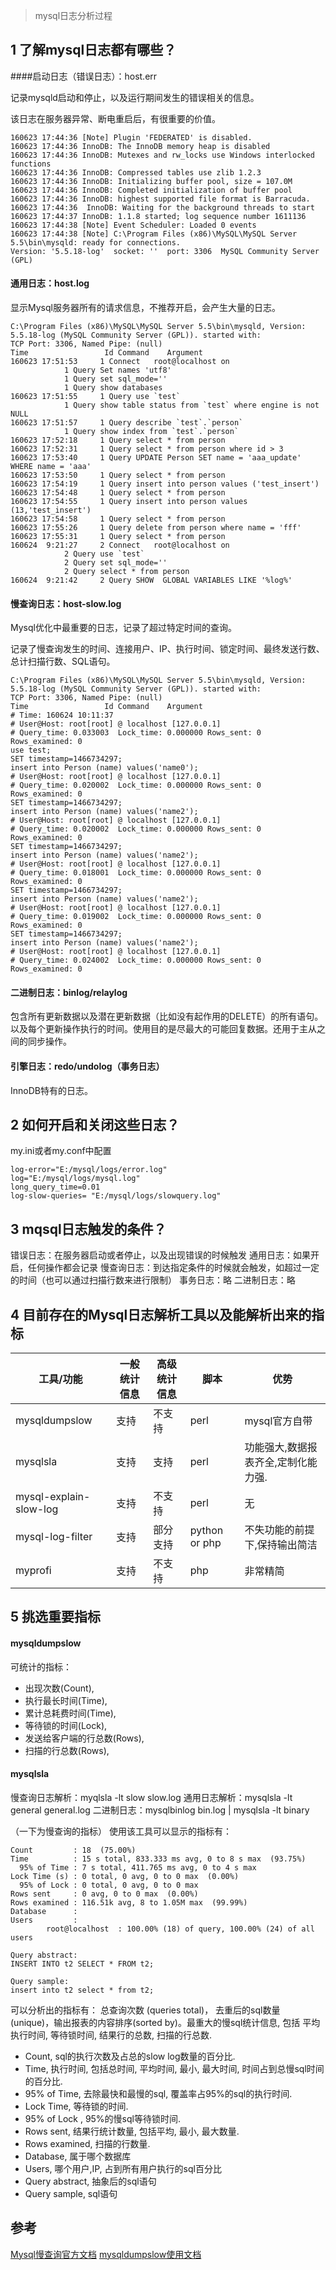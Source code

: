 >mysql日志分析过程

## 1 了解mysql日志都有哪些？

####启动日志（错误日志）：host.err

记录mysqld启动和停止，以及运行期间发生的错误相关的信息。

该日志在服务器异常、断电重启后，有很重要的价值。

```
160623 17:44:36 [Note] Plugin 'FEDERATED' is disabled.
160623 17:44:36 InnoDB: The InnoDB memory heap is disabled
160623 17:44:36 InnoDB: Mutexes and rw_locks use Windows interlocked functions
160623 17:44:36 InnoDB: Compressed tables use zlib 1.2.3
160623 17:44:36 InnoDB: Initializing buffer pool, size = 107.0M
160623 17:44:36 InnoDB: Completed initialization of buffer pool
160623 17:44:36 InnoDB: highest supported file format is Barracuda.
160623 17:44:36  InnoDB: Waiting for the background threads to start
160623 17:44:37 InnoDB: 1.1.8 started; log sequence number 1611136
160623 17:44:38 [Note] Event Scheduler: Loaded 0 events
160623 17:44:38 [Note] C:\Program Files (x86)\MySQL\MySQL Server 5.5\bin\mysqld: ready for connections.
Version: '5.5.18-log'  socket: ''  port: 3306  MySQL Community Server (GPL)

```

#### 通用日志：host.log

显示Mysql服务器所有的请求信息，不推荐开启，会产生大量的日志。

```
C:\Program Files (x86)\MySQL\MySQL Server 5.5\bin\mysqld, Version: 5.5.18-log (MySQL Community Server (GPL)). started with:
TCP Port: 3306, Named Pipe: (null)
Time                 Id Command    Argument
160623 17:51:53	    1 Connect	root@localhost on 
		    1 Query	Set names 'utf8'
		    1 Query	set sql_mode=''
		    1 Query	show databases
160623 17:51:55	    1 Query	use `test`
		    1 Query	show table status from `test` where engine is not NULL
160623 17:51:57	    1 Query	describe `test`.`person`
		    1 Query	show index from `test`.`person`
160623 17:52:18	    1 Query	select * from person
160623 17:52:31	    1 Query	select * from person where id > 3
160623 17:53:40	    1 Query	UPDATE Person SET name = 'aaa_update' WHERE name = 'aaa'
160623 17:53:50	    1 Query	select * from person
160623 17:54:19	    1 Query	insert into person values ('test_insert')
160623 17:54:48	    1 Query	select * from person
160623 17:54:55	    1 Query	insert into person values (13,'test_insert')
160623 17:54:58	    1 Query	select * from person
160623 17:55:26	    1 Query	delete from person where name = 'fff'
160623 17:55:31	    1 Query	select * from person
160624  9:21:27	    2 Connect	root@localhost on 
		    2 Query	use `test`
		    2 Query	set sql_mode=''
		    2 Query	select * from person
160624  9:21:42	    2 Query	SHOW  GLOBAL VARIABLES LIKE '%log%'
```

#### 慢查询日志：host-slow.log

Mysql优化中最重要的日志，记录了超过特定时间的查询。

记录了慢查询发生的时间、连接用户、IP、执行时间、锁定时间、最终发送行数、总计扫描行数、SQL语句。

```
C:\Program Files (x86)\MySQL\MySQL Server 5.5\bin\mysqld, Version: 5.5.18-log (MySQL Community Server (GPL)). started with:
TCP Port: 3306, Named Pipe: (null)
Time                 Id Command    Argument
# Time: 160624 10:11:37
# User@Host: root[root] @ localhost [127.0.0.1]
# Query_time: 0.033003  Lock_time: 0.000000 Rows_sent: 0  Rows_examined: 0
use test;
SET timestamp=1466734297;
insert into Person (name) values('name0');
# User@Host: root[root] @ localhost [127.0.0.1]
# Query_time: 0.020002  Lock_time: 0.000000 Rows_sent: 0  Rows_examined: 0
SET timestamp=1466734297;
insert into Person (name) values('name2');
# User@Host: root[root] @ localhost [127.0.0.1]
# Query_time: 0.020002  Lock_time: 0.000000 Rows_sent: 0  Rows_examined: 0
SET timestamp=1466734297;
insert into Person (name) values('name2');
# User@Host: root[root] @ localhost [127.0.0.1]
# Query_time: 0.018001  Lock_time: 0.000000 Rows_sent: 0  Rows_examined: 0
SET timestamp=1466734297;
insert into Person (name) values('name2');
# User@Host: root[root] @ localhost [127.0.0.1]
# Query_time: 0.019002  Lock_time: 0.000000 Rows_sent: 0  Rows_examined: 0
SET timestamp=1466734297;
insert into Person (name) values('name2');
# User@Host: root[root] @ localhost [127.0.0.1]
# Query_time: 0.024002  Lock_time: 0.000000 Rows_sent: 0  Rows_examined: 0
```

#### 二进制日志：binlog/relaylog

包含所有更新数据以及潜在更新数据（比如没有起作用的DELETE）的所有语句。以及每个更新操作执行的时间。使用目的是尽最大的可能回复数据。还用于主从之间的同步操作。

#### 引擎日志：redo/undolog（事务日志）

InnoDB特有的日志。


## 2 如何开启和关闭这些日志？

my.ini或者my.conf中配置

```
log-error="E:/mysql/logs/error.log"
log="E:/mysql/logs/mysql.log"
long_query_time=0.01
log-slow-queries= "E:/mysql/logs/slowquery.log"
```

## 3 mqsql日志触发的条件？

错误日志：在服务器启动或者停止，以及出现错误的时候触发
通用日志：如果开启，任何操作都会记录
慢查询日志：到达指定条件的时候就会触发，如超过一定的时间（也可以通过扫描行数来进行限制）
事务日志：略
二进制日志：略

## 4 目前存在的Mysql日志解析工具以及能解析出来的指标

| 工具/功能	| 一般统计信息	| 高级统计信息 |	脚本 |	优势|
|----|----|----|----|----|
| mysqldumpslow	| 支持 |	不支持 |	perl	 | mysql官方自带|
|mysqlsla|	支持	|支持|	perl	|功能强大,数据报表齐全,定制化能力强.|
|mysql-explain-slow-log|	支持|	不支持|	perl	|无|
|mysql-log-filter|	支持	|部分支持|	python or php	|不失功能的前提下,保持输出简洁|
|myprofi	|支持	|不支持	|php|	非常精简|

## 5 挑选重要指标

#### mysqldumpslow

可统计的指标：

- 出现次数(Count),
- 执行最长时间(Time),
- 累计总耗费时间(Time),
- 等待锁的时间(Lock),
- 发送给客户端的行总数(Rows),
- 扫描的行总数(Rows),

#### mysqlsla

慢查询日志解析：myqlsla -lt slow slow.log
通用日志解析：mysqlsla -lt general general.log
二进制日志：mysqlbinlog bin.log | mysqlsla -lt binary


（一下为慢查询的指标）
使用该工具可以显示的指标有：
```
Count         : 18  (75.00%)
Time          : 15 s total, 833.333 ms avg, 0 to 8 s max  (93.75%)
  95% of Time : 7 s total, 411.765 ms avg, 0 to 4 s max
Lock Time (s) : 0 total, 0 avg, 0 to 0 max  (0.00%)
  95% of Lock : 0 total, 0 avg, 0 to 0 max
Rows sent     : 0 avg, 0 to 0 max  (0.00%)
Rows examined : 116.51k avg, 8 to 1.05M max  (99.99%)
Database      : 
Users         : 
		root@localhost  : 100.00% (18) of query, 100.00% (24) of all users

Query abstract:
INSERT INTO t2 SELECT * FROM t2;

Query sample:
insert into t2 select * from t2;
```
可以分析出的指标有：
总查询次数 (queries total)， 去重后的sql数量 (unique)，输出报表的内容排序(sorted by)。最重大的慢sql统计信息, 包括 平均执行时间, 等待锁时间, 结果行的总数, 扫描的行总数.

- Count, sql的执行次数及占总的slow log数量的百分比.
- Time, 执行时间, 包括总时间, 平均时间, 最小, 最大时间, 时间占到总慢sql时间的百分比.
- 95% of Time, 去除最快和最慢的sql, 覆盖率占95%的sql的执行时间.
- Lock Time, 等待锁的时间.
- 95% of Lock , 95%的慢sql等待锁时间.
- Rows sent, 结果行统计数量, 包括平均, 最小, 最大数量.
- Rows examined, 扫描的行数量.
- Database, 属于哪个数据库
- Users, 哪个用户,IP, 占到所有用户执行的sql百分比
- Query abstract, 抽象后的sql语句
- Query sample, sql语句

## 参考

[Mysql慢查询官方文档](http://dev.mysql.com/doc/refman/5.5/en/slow-query-log.html)
[mysqldumpslow使用文档](http://dev.mysql.com/doc/refman/5.5/en/mysqldumpslow.html)
